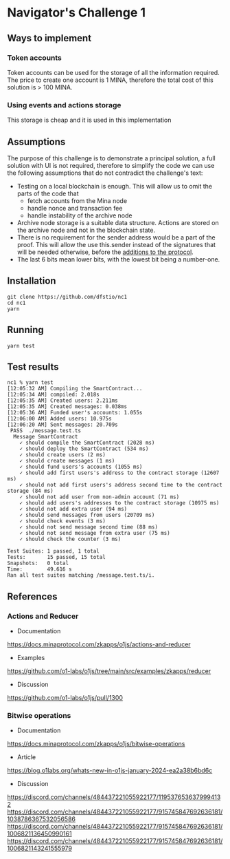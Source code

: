 # Navigator's Challenge 1

## Ways to implement

### Token accounts

Token accounts can be used for the storage of all the information required. The price to create one account is 1 MINA, therefore the total cost of this solution is > 100 MINA.

### Using events and actions storage

This storage is cheap and it is used in this implementation

## Assumptions

The purpose of this challenge is to demonstrate a principal solution, a full solution with UI is not required, therefore to simplify the code we can use the following assumptions that do not contradict the challenge's text:

- Testing on a local blockchain is enough. This will allow us to omit the parts of the code that
  - fetch accounts from the Mina node
  - handle nonce and transaction fee
  - handle instability of the archive node
- Archive node storage is a suitable data structure. Actions are stored on the archive node and not in the blockchain state.
- There is no requirement for the sender address would be a part of the proof. This will allow the use this.sender instead of the signatures that will be needed otherwise, before the [additions to the protocol](https://discord.com/channels/484437221055922177/1185288593099456565/1198532575724044398).
- The last 6 bits mean lower bits, with the lowest bit being a number-one.

## Installation

```
git clone https://github.com/dfstio/nc1
cd nc1
yarn
```

## Running

```
yarn test
```

## Test results

```
nc1 % yarn test
[12:05:32 AM] Compiling the SmartContract...
[12:05:34 AM] compiled: 2.018s
[12:05:35 AM] Created users: 2.211ms
[12:05:35 AM] Created messages: 0.038ms
[12:05:36 AM] Funded user's accounts: 1.055s
[12:06:00 AM] Added users: 10.975s
[12:06:20 AM] Sent messages: 20.709s
 PASS  ./message.test.ts
  Message SmartContract
    ✓ should compile the SmartContract (2028 ms)
    ✓ should deploy the SmartContract (534 ms)
    ✓ should create users (2 ms)
    ✓ should create messages (1 ms)
    ✓ should fund users's accounts (1055 ms)
    ✓ should add first users's address to the contract storage (12607 ms)
    ✓ should not add first users's address second time to the contract storage (84 ms)
    ✓ should not add user from non-admin account (71 ms)
    ✓ should add users's addresses to the contract storage (10975 ms)
    ✓ should not add extra user (94 ms)
    ✓ should send messages from users (20709 ms)
    ✓ should check events (3 ms)
    ✓ should not send message second time (88 ms)
    ✓ should not send message from extra user (75 ms)
    ✓ should check the counter (3 ms)

Test Suites: 1 passed, 1 total
Tests:       15 passed, 15 total
Snapshots:   0 total
Time:        49.616 s
Ran all test suites matching /message.test.ts/i.

```

## References

### Actions and Reducer

- Documentation

https://docs.minaprotocol.com/zkapps/o1js/actions-and-reducer

- Examples

https://github.com/o1-labs/o1js/tree/main/src/examples/zkapps/reducer

- Discussion

https://github.com/o1-labs/o1js/pull/1300

### Bitwise operations

- Documentation

https://docs.minaprotocol.com/zkapps/o1js/bitwise-operations

- Article

https://blog.o1labs.org/whats-new-in-o1js-january-2024-ea2a38b6bd6c

- Discussion

https://discord.com/channels/484437221055922177/1195376536379994132
https://discord.com/channels/484437221055922177/915745847692636181/1038786367532056586
https://discord.com/channels/484437221055922177/915745847692636181/1006821136450990161
https://discord.com/channels/484437221055922177/915745847692636181/1006821143241555979
